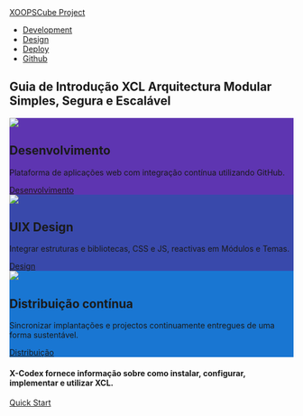 <!-- _coverpage-pt.md -->
<div class="nav-header">
    <div class="navbar">
        <a href="#/pt/" class="logo"><span class="iconify" data-icon="uil:cube" data-inline="false"></span> XOOPSCube Project</a>
        <ul class="navmain">
        <li><a href="#/pt/development/" class="nav-links"><span class="iconify" data-icon="file-icons:devcontainer"></span> Development</a></li>
        <li><a href="#/pt/design/" class="nav-links"><span class="iconify" data-icon="ic:round-design-services"></span> Design</a></li>
        <li><a href="#/pt/delivery/" class="nav-links"><span class="iconify" data-icon="flat-color-icons:deployment"></span> Deploy</a></li>
        <li><a href="https://github.com/xoopscube" class="nav-links" target="_blank"><span class="iconify" data-icon="fe:github"></span> Github</a></li>
        </ul>
    </div>
</div>

<!-- Card-list -->
<div class="card-list">

<h2 class="hero-title">Guia de Introdução XCL Arquitectura Modular Simples, Segura e Escalável</h2>

<div class="study-card" style="background-color: #5E35B1">
    <div class="study-card-image"><img src="_media/xcl-dev-env.png"></div>
    <div class="study-blurb">
        <h2>Desenvolvimento</h2>
        <p>Plataforma de aplicações web com integração contínua utilizando GitHub.</p>
        <span class="quick-start"><a href="#/pt/development/"><span class="iconify" data-icon="mdi:checkbox-marked-outline"></span> Desenvolvimento</a></span>
    </div>
</div>

<div class="study-card" style="background-color: #3949ab">
    <div class="study-card-image"><img src="_media/xcl-design.png"></div>
    <div class="study-blurb">
        <h2>UIX Design</h2>
        <p>Integrar estruturas e bibliotecas, CSS e JS, reactivas em Módulos e Temas.</p>
        <span class="quick-start"><a href="#/pt/design/"><span class="iconify" data-icon="mdi:arrow-right-bold-hexagon-outline"></span> Design</a></span>
    </div>
</div>

<div class="study-card" style="background-color: #1976d2">
    <div class="study-card-image"><img src="_media/xcl-deploy.png"></div>
    <div class="study-blurb">
        <h2>Distribuição contínua</h2>
        <p>Sincronizar implantações e projectos continuamente entregues de uma forma sustentável.</p>
        <span class="quick-start"><a href="#/pt/delivery/"><span class="iconify" data-icon="mdi:arrow-right-bold-hexagon-outline"></span> Distribuição</a></span>
    </div>
</div>

<h4 class="hero-desc">X-Codex fornece informação sobre como instalar, configurar, implementar e utilizar XCL.</h4>
<span class="quick-start" style="margin:1.5em auto;"><a href="#/pt/quick-start">Quick Start</a></span>

</div><!-- End Card-list -->
